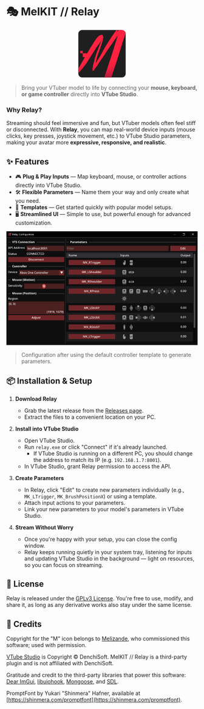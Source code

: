 # 🎭 MelKIT // Relay

<p align="center">
  <img src="./img/icon.png" />
</p>

> Bring your VTuber model to life by connecting your **mouse, keyboard, or game controller** directly into **VTube Studio**.

### Why Relay?
Streaming should feel immersive and fun, but VTuber models often feel stiff or disconnected. With **Relay**, you can map real-world device inputs (mouse clicks, key presses, joystick movement, etc.) to VTube Studio parameters, making your avatar more **expressive, responsive, and realistic**.

## ✨ Features

- 🎮 **Plug & Play Inputs** — Map keyboard, mouse, or controller actions directly into VTube Studio.
- 🛠️ **Flexible Parameters** — Name them your way and only create what you need.
- 💾 **Templates** — Get started quickly with popular model setups.
- 🖥️ **Streamlined UI** — Simple to use, but powerful enough for advanced customization.

<p align="center">
  <img src="./img/ui-preview.png" />
</p>

> Configuration after using the default controller template to generate parameters.

## 📦 Installation & Setup

1. **Download Relay**
   - Grab the latest release from the [Releases page](https://github.com/dGrowl/melkit-relay/releases).
   - Extract the files to a convenient location on your PC.

2. **Install into VTube Studio**
   - Open VTube Studio.
   - Run `relay.exe` or click "Connect" if it's already launched.
      - If VTube Studio is running on a different PC, you should change the address to match its IP (e.g. `192.168.1.7:8001`).
   - In VTube Studio, grant Relay permission to access the API.

3. **Create Parameters**
   - In Relay, click "Edit" to create new parameters individually (e.g., `MK_LTrigger`, `MK_BrushPositionX`) or using a template.
   - Attach input actions to your parameters.
   - Link your new parameters to your model's parameters in VTube Studio.

4. **Stream Without Worry**
   - Once you're happy with your setup, you can close the config window.
   - Relay keeps running quietly in your system tray, listening for inputs and updating VTube Studio in the background — light on resources, so you can focus on streaming.

## 📜 License

Relay is released under the [GPLv3 License](./LICENSE.md). You're free to use, modify, and share it, as long as any derivative works also stay under the same license.

## 🎨 Credits

Copyright for the "M" icon belongs to [Melizande](https://www.twitch.tv/melizande), who commissioned this software; used with permission.

[VTube Studio](https://denchisoft.com/) is Copyright © DenchiSoft. MelKIT // Relay is a third-party plugin and is not affiliated with DenchiSoft.

Gratitude and credit to the third-party libraries that power this software: [Dear ImGui](https://github.com/ocornut/imgui), [libuiohook](https://github.com/kwhat/libuiohook), [Mongoose](https://github.com/cesanta/mongoose), and [SDL](https://github.com/libsdl-org/SDL).

PromptFont by Yukari "Shinmera" Hafner, available at [https://shinmera.com/promptfont](https://shinmera.com/promptfont).
